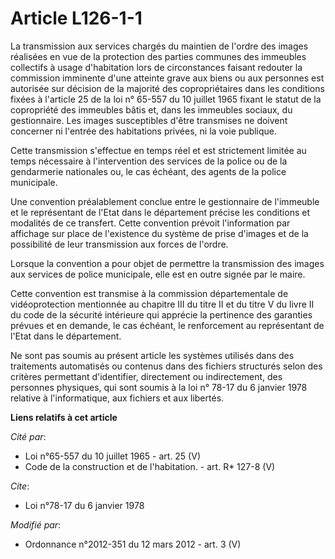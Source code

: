 # Article L126-1-1

La transmission aux services chargés du maintien de l'ordre des images réalisées en vue de la protection des parties communes
des immeubles collectifs à usage d'habitation lors de circonstances faisant redouter la commission imminente d'une atteinte
grave aux biens ou aux personnes est autorisée sur décision de la majorité des copropriétaires dans les conditions fixées à
l'article 25 de la loi n° 65-557 du 10 juillet 1965 fixant le statut de la copropriété des immeubles bâtis et, dans les
immeubles sociaux, du gestionnaire. Les images susceptibles d'être transmises ne doivent concerner ni l'entrée des
habitations privées, ni la voie publique. 

Cette transmission s'effectue en temps réel et est strictement limitée au temps nécessaire à l'intervention des services de
la police ou de la gendarmerie nationales ou, le cas échéant, des agents de la police municipale. 

Une convention préalablement conclue entre le gestionnaire de l'immeuble et le représentant de l'Etat dans le département
précise les conditions et modalités de ce transfert. Cette convention prévoit l'information par affichage sur place de
l'existence du système de prise d'images et de la possibilité de leur transmission aux forces de l'ordre. 

Lorsque la convention a pour objet de permettre la transmission des images aux services de police municipale, elle est en
outre signée par le maire. 

Cette convention est transmise à la commission départementale de vidéoprotection mentionnée au chapitre III du titre II et du
titre V du livre II du code de la sécurité intérieure qui apprécie la pertinence des garanties prévues et en demande, le cas
échéant, le renforcement au représentant de l'Etat dans le département. 

Ne sont pas soumis au présent article les systèmes utilisés dans des traitements automatisés ou contenus dans des fichiers
structurés selon des critères permettant d'identifier, directement ou indirectement, des personnes physiques, qui sont soumis
à la loi n° 78-17 du 6 janvier 1978 relative à l'informatique, aux fichiers et aux libertés.

**Liens relatifs à cet article**

_Cité par_:

  - Loi n°65-557 du 10 juillet 1965 - art. 25 (V)
  - Code de la construction et de l'habitation. - art. R* 127-8 (V)

_Cite_:

  - Loi n°78-17 du 6 janvier 1978

_Modifié par_:

  - Ordonnance n°2012-351 du 12 mars 2012 - art. 3 (V)

